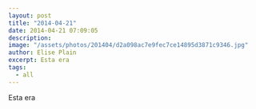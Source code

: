 ```yaml
---
layout: post
title: "2014-04-21"
date: 2014-04-21 07:09:05
description: 
image: "/assets/photos/201404/d2a098ac7e9fec7ce14895d3871c9346.jpg"
author: Elise Plain
excerpt: Esta era
tags: 
  - all
---
```


Esta era
<p></p>
